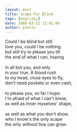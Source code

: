 ```yaml
---
layout: post
title: Scape For Blind
tags: [english,]
date: 2008-03-21 12:42:00
author: pietro
---
```

Could I be blind but still<br/>love you, could I be nothing<br/>but still try to please you till<br/>the end of what I can, hoping<br/><br/>in all but you, and only<br/>in your true. A blood rush<br/>to my head, close eyes to fly,<br/>don't need pockets or even cash,<br/><br/>to please you, so far I hope.<br/>I'm afraid of what I can't know,<br/>as well as inner myselves' shape,<br/><br/>as well as what you don't show,<br/>who I know's the only scape<br/>the only without hoe can grow.
